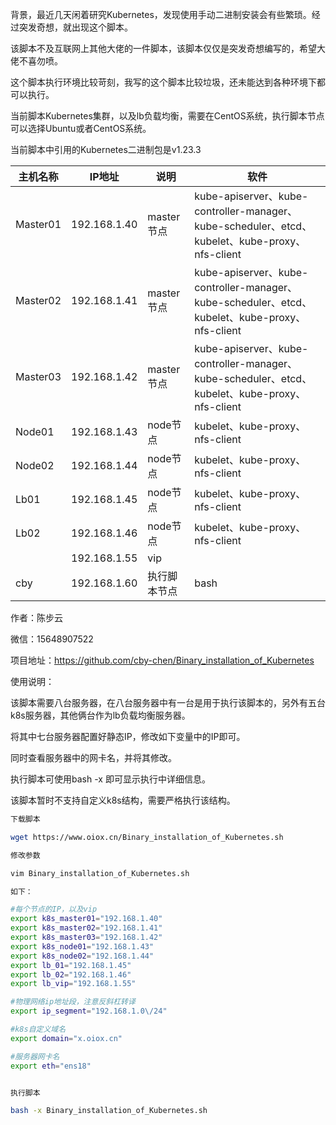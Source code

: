 背景，最近几天闲着研究Kubernetes，发现使用手动二进制安装会有些繁琐。经过突发奇想，就出现这个脚本​。


该脚本不及互联网上其他大佬的一件脚本，该脚本仅仅是突发奇想编写的，希望大佬​不喜勿喷。


这个脚本执行环境比较苛刻，我写的这个脚本比较垃圾，还未能达到各种环境下都可以执行​。



当前脚本Kubernetes集群，以及lb负载均衡，需要在CentOS系统，执行脚本节点可以选择Ubuntu或者CentOS系统​。



当前脚本中引用的Kubernetes二进制包是v1.23.3

| 主机名称 | IP地址 | 说明  | 软件  |
| --- | --- | --- | --- |
| Master01 | 192.168.1.40 | master节点 | kube-apiserver、kube-controller-manager、kube-scheduler、etcd、kubelet、kube-proxy、nfs-client |
| Master02 | 192.168.1.41 | master节点 | kube-apiserver、kube-controller-manager、kube-scheduler、etcd、kubelet、kube-proxy、nfs-client |
| Master03 | 192.168.1.42 | master节点 | kube-apiserver、kube-controller-manager、kube-scheduler、etcd、kubelet、kube-proxy、nfs-client |
| Node01 | 192.168.1.43 | node节点 | kubelet、kube-proxy、nfs-client |
| Node02 | 192.168.1.44 | node节点 | kubelet、kube-proxy、nfs-client |
| Lb01 | 192.168.1.45 | node节点 | kubelet、kube-proxy、nfs-client |
| Lb02 | 192.168.1.46 | node节点 | kubelet、kube-proxy、nfs-client |
|     | 192.168.1.55 | vip |     |
| cby | 192.168.1.60 | 执行脚本节点 | bash |

作者：陈步云

微信：15648907522

项目地址：https://github.com/cby-chen/Binary_installation_of_Kubernetes

使用说明：

该脚本需要八台服务器，在八台服务器中有一台是用于执行该脚本的，另外有五台k8s服务器，其他俩台作为lb负载均衡服务器。

将其中七台服务器配置好静态IP，修改如下变量中的IP即可。

同时查看服务器中的网卡名，并将其修改。

执行脚本可使用bash -x 即可显示执行中详细信息。

该脚本暂时不支持自定义k8s结构，需要严格执行该结构。

```bash
下载脚本

wget https://www.oiox.cn/Binary_installation_of_Kubernetes.sh

修改参数

vim Binary_installation_of_Kubernetes.sh

如下：

#每个节点的IP，以及vip
export k8s_master01="192.168.1.40"
export k8s_master02="192.168.1.41"
export k8s_master03="192.168.1.42"
export k8s_node01="192.168.1.43"
export k8s_node02="192.168.1.44"
export lb_01="192.168.1.45"
export lb_02="192.168.1.46"
export lb_vip="192.168.1.55"

#物理网络ip地址段，注意反斜杠转译
export ip_segment="192.168.1.0\/24"

#k8s自定义域名
export domain="x.oiox.cn"

#服务器网卡名
export eth="ens18"


执行脚本

bash -x Binary_installation_of_Kubernetes.sh

```
